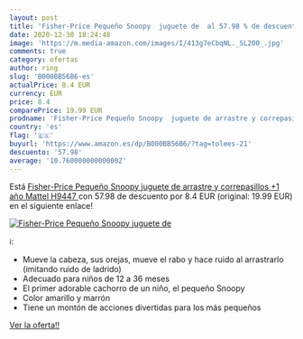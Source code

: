 ```yaml
---
layout: post
title: 'Fisher-Price Pequeño Snoopy  juguete de  al 57.98 % de descuento'
date: 2020-12-30 18:24:48
image: 'https://m.media-amazon.com/images/I/413g7eCbqNL._SL200_.jpg'
comments: true
category: ofertas
author: ring
slug: 'B000BB56B6-es'
actualPrice: 8.4 EUR
currency: EUR
price: 8.4
comparePrice: 19.99 EUR
prodname: 'Fisher-Price Pequeño Snoopy  juguete de arrastre y correpasillos +1 año  Mattel H9447 '
country: 'es'
flag: '🇪🇸'
buyurl: 'https://www.amazon.es/dp/B000BB56B6/?tag=tolees-21'
descuento: '57.98'
average: '10.760000000000002'
---
```


Está [Fisher-Price Pequeño Snoopy  juguete de arrastre y correpasillos +1 año  Mattel H9447 ](https://www.amazon.es/dp/B000BB56B6/?tag=tolees-21) con 57.98 de descuento por 8.4 EUR (original: 19.99 EUR) en el siguiente enlace!

[![Fisher-Price Pequeño Snoopy  juguete de ](https://m.media-amazon.com/images/I/413g7eCbqNL._SL200_.jpg)](https://www.amazon.es/dp/B000BB56B6/?tag=tolees-21)

ℹ️:

- Mueve la cabeza, sus orejas, mueve el rabo y hace ruido al arrastrarlo (imitando ruido de ladrido)
- Adecuado para niños de 12 a 36 meses
- El primer adorable cachorro de un niño, el pequeño Snoopy
- Color amarillo y marrón
- Tiene un montón de acciones divertidas para los más pequeños

[Ver la oferta!!](https://www.amazon.es/dp/B000BB56B6/?tag=tolees-21)
